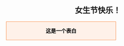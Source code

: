 ## <center>女生节快乐！</center>



<html>
<head>
<center>
<title>这是一个表白</title>
<style>
#text {
border: 1px solid #FA9150;
width: 300px;
background: #FEF1E9;
color: #000000;
line-height: 50px;
text-align: center;
font-size: 14px;
font-weight: bold;
}
</style>
<script>
function content() {
var butong_net = new Array('我是你的蛙儿子，照片每天寄给妈','女神节快乐','今年横幅特别小，钱都拿去买礼物了','关注材51公众号“材吾伊”，你会更漂亮！','我是个野路子，偏偏被你制服','我喜欢你呢','这是一个表白'); 
var butong_net2 = Math.floor(Math.random() * butong_net.length); 
var text = document.getElementById("text");
text.firstChild.nodeValue = butong_net[butong_net2];
}
window.onload = content;
</script>
</center>
</head>
<body>
<p id="text">这是一个表白</p>
</body>
</html>
